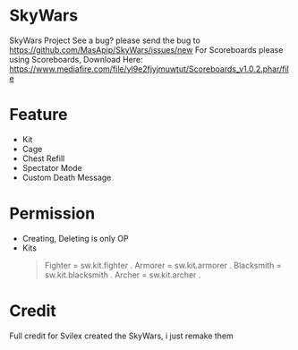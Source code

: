 # SkyWars
SkyWars Project
See a bug? please send the bug to https://github.com/MasApip/SkyWars/issues/new
For Scoreboards please using Scoreboards, Download Here: https://www.mediafire.com/file/yl9e2fjyjmuwtut/Scoreboards_v1.0.2.phar/file

# Feature
- Kit
- Cage
- Chest Refill
- Spectator Mode
- Custom Death Message

# Permission
- Creating, Deleting is only OP
- Kits
  > Fighter = sw.kit.fighter .
  > Armorer = sw.kit.armorer .
  > Blacksmith = sw.kit.blacksmith .
  > Archer = sw.kit.archer .

# Credit
Full credit for Svilex created the SkyWars, i just remake them
